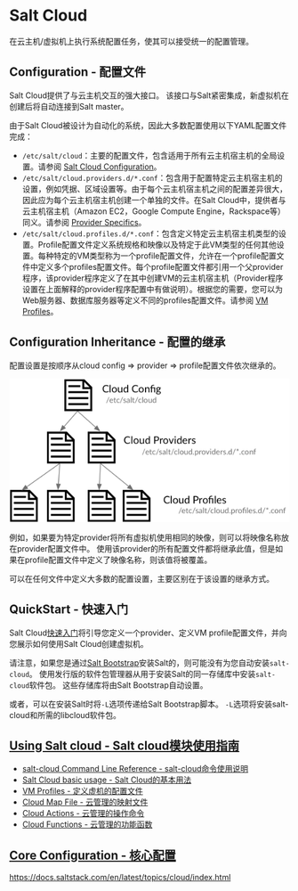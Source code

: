 # Salt Cloud

在云主机/虚拟机上执行系统配置任务，使其可以接受统一的配置管理。

## Configuration - 配置文件

Salt Cloud提供了与云主机交互的强大接口。 该接口与Salt紧密集成，新虚拟机在创建后将自动连接到Salt master。

由于Salt Cloud被设计为自动化的系统，因此大多数配置使用以下YAML配置文件完成：
 - `/etc/salt/cloud`：主要的配置文件，包含适用于所有云主机宿主机的全局设置。请参阅 [Salt Cloud Configuration](https://github.com/watermelonbig/SaltStack-Chinese-ManualBook/blob/master/chapter15/15-3.Salt-Cloud-Core-Configuration.md)。
 - `/etc/salt/cloud.providers.d/*.conf`：包含用于配置特定云主机宿主机的设置，例如凭据、区域设置等。由于每个云主机宿主机之间的配置差异很大，因此应为每个云主机宿主机创建一个单独的文件。在Salt Cloud中，提供者与云主机宿主机（Amazon EC2，Google Compute Engine，Rackspace等）同义。请参阅 [Provider Specifics](https://docs.saltstack.com/en/latest/topics/cloud/index.html#cloud-provider-specifics)。
 - `/etc/salt/cloud.profiles.d/*.conf`：包含定义特定云主机宿主机类型的设置。Profile配置文件定义系统规格和映像以及特定于此VM类型的任何其他设置。每种特定的VM类型称为一个profile配置文件，允许在一个profile配置文件中定义多个profiles配置文件。每个profile配置文件都引用一个父provider程序，该provider程序定义了在其中创建VM的云主机宿主机（Provider程序设置在上面解释的provider程序配置中有做说明）。根据您的需要，您可以为Web服务器、数据库服务器等定义不同的profiles配置文件。请参阅 [VM Profiles](#Cloud-Provider-Specifics)。

## Configuration Inheritance - 配置的继承

配置设置是按顺序从cloud config => provider => profile配置文件依次继承的。

![cloud-settings-inheritance](./images/cloud-settings-inheritance.png)

例如，如果要为特定provider将所有虚拟机使用相同的映像，则可以将映像名称放在provider配置文件中。 使用该provider的所有配置文件都将继承此值，但是如果在profile配置文件中定义了映像名称，则该值将被覆盖。

可以在任何文件中定义大多数的配置设置，主要区别在于该设置的继承方式。

## QuickStart - 快速入门

Salt Cloud[快速入门](https://github.com/watermelonbig/SaltStack-Chinese-ManualBook/blob/master/chapter15/15-1.Salt-Cloud-QuickStart.md)将引导您定义一个provider、定义VM profile配置文件，并向您展示如何使用Salt Cloud创建虚拟机。

请注意，如果您是通过[Salt Bootstrap](https://github.com/watermelonbig/SaltStack-Chinese-ManualBook/blob/master/chapter03/03-3.Additional-Installation-Guides-补充安装说明.md)安装Salt的，则可能没有为您自动安装`salt-cloud`。 使用发行版的软件包管理器从用于安装Salt的同一存储库中安装`salt-cloud`软件包。 这些存储库将由Salt Bootstrap自动设置。

或者，可以在安装Salt时将`-L`选项传递给Salt Bootstrap脚本。 `-L`选项将安装salt-cloud和所需的libcloud软件包。

## [Using Salt cloud - Salt cloud模块使用指南](https://github.com/watermelonbig/SaltStack-Chinese-ManualBook/blob/master/chapter15/15-2.Using-Salt-Cloud.md)
 - [salt-cloud Command Line Reference - salt-cloud命令使用说明](https://github.com/watermelonbig/SaltStack-Chinese-ManualBook/blob/master/chapter15/15-2.Using-Salt-Cloud.md#salt-cloud-Command-Line-Reference---salt-cloud命令使用说明)
 - [Salt Cloud basic usage - Salt Cloud的基本用法](https://github.com/watermelonbig/SaltStack-Chinese-ManualBook/blob/master/chapter15/15-2.Using-Salt-Cloud.md#Salt-Cloud-basic-usage---Salt-Cloud的基本用法)
 - [VM Profiles - 定义虚机的配置文件](https://github.com/watermelonbig/SaltStack-Chinese-ManualBook/blob/master/chapter15/15-2.Using-Salt-Cloud.md#VM-Profiles---定义虚机的配置文件)
 - [Cloud Map File - 云管理的映射文件](https://github.com/watermelonbig/SaltStack-Chinese-ManualBook/blob/master/chapter15/15-2.Using-Salt-Cloud.md#Cloud-Map-File---云管理的映射文件)
 - [Cloud Actions - 云管理的操作命令](https://github.com/watermelonbig/SaltStack-Chinese-ManualBook/blob/master/chapter15/15-2.Using-Salt-Cloud.md#Cloud-Actions---云管理的操作命令)
 - [Cloud Functions - 云管理的功能函数](https://github.com/watermelonbig/SaltStack-Chinese-ManualBook/blob/master/chapter15/15-2.Using-Salt-Cloud.md#Cloud-Functions---云管理的功能函数)

## [Core Configuration - 核心配置](https://github.com/watermelonbig/SaltStack-Chinese-ManualBook/blob/master/chapter15/15-3.Salt-Cloud-Core-Configuration.md)













https://docs.saltstack.com/en/latest/topics/cloud/index.html
